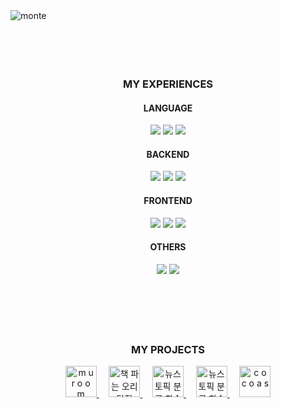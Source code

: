 <img  alt="monte" src="https://github.com/user-attachments/assets/da0d022f-e26f-4f14-97e5-8b60435e2dda">

<br/>
<br/>
<br/>
<br/>
<br/>

<div align="center">
  <h3>MY EXPERIENCES</h3>
  <h4>LANGUAGE</h4>
  <img src="https://img.shields.io/badge/java-FFFFFF?style=for-the-badge&logo=java&logoColor=000000">
  <img src="https://img.shields.io/badge/javascript-FFFFFF?style=for-the-badge&logo=javascript&logoColor=000000">
  <img src="https://img.shields.io/badge/python-FFFFFF?style=for-the-badge&logo=python&logoColor=000000">
  <h4>BACKEND</h4>
  <img src="https://img.shields.io/badge/springboot-FFFFFF?style=for-the-badge&logo=springboot&logoColor=000000">
  <img src="https://img.shields.io/badge/nestjs-FFFFFF?style=for-the-badge&logo=nestjs&logoColor=000000">
  <img src="https://img.shields.io/badge/fastapi-FFFFFF?style=for-the-badge&logo=fastapi&logoColor=000000">
  <h4>FRONTEND</h4>
  <img src="https://img.shields.io/badge/react-FFFFFF?style=for-the-badge&logo=react&logoColor=000000">
  <img src="https://img.shields.io/badge/redux-FFFFFF?style=for-the-badge&logo=redux&logoColor=000000">
  <img src="https://img.shields.io/badge/vue-FFFFFF?style=for-the-badge&logo=vue.js&logoColor=000000">
  <h4>OTHERS</h4>
  <img src="https://img.shields.io/badge/mysql-FFFFFF?style=for-the-badge&logo=mysql&logoColor=000000">
  <img src="https://img.shields.io/badge/mongodb-FFFFFF?style=for-the-badge&logo=mongodb&logoColor=000000">
</div>

<br/>
<br/>
<br/>
<br/>
<br/>

<div align="center">
  <h3>MY PROJECTS</h3>
  <a href="https://github.com/muroom-studio">
    <img alt="m u r o o m" src="https://github.com/user-attachments/assets/0ec67e17-d36a-4c64-aa5a-72788a6dc39a" style="width: 50px; height: 50px;"/>
  </a>
  &nbsp;
  &nbsp;
  <a href="https://github.com/nhnacademy-be6-5ritang">
    <img alt="책 파는 오리탕집" src="https://avatars.githubusercontent.com/u/172343156?s=200&v=4" style="width: 50px; height: 50px;"/>
  </a>
  &nbsp;
  &nbsp;
  <a href="https://github.com/hard-coding-mlops">
    <img alt="뉴스 토픽 분류 학습 모델 MLOps" src="https://avatars.githubusercontent.com/u/149362270?s=200&v=4" style="width: 50px; height: 50px;"/>
  </a>
  &nbsp;
  &nbsp;
  <a href="https://github.com/sku-plate">
    <img alt="뉴스 토픽 분류 학습 모델 MLOps" src="https://avatars.githubusercontent.com/u/164152026?s=200&v=4" style="width: 50px; height: 50px;"/>
  </a>
  &nbsp;
  &nbsp;
  <a href="https://github.com/taehwan01/cocoas">
    <img alt="c o c o a s" src="https://github.com/user-attachments/assets/15403970-f477-429c-b5d0-e74caf5ee881" style="width: 50px; height: 50px;"/>
  </a>  

</div>
